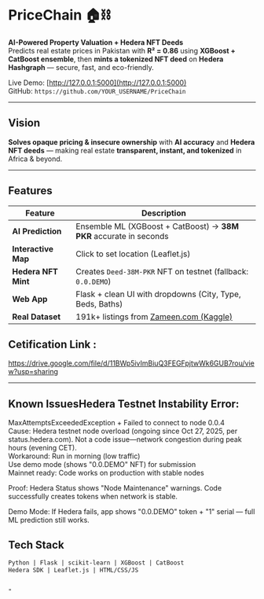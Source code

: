# PriceChain 🏠⛓️

**AI-Powered Property Valuation + Hedera NFT Deeds**  
Predicts real estate prices in Pakistan with **R² = 0.86** using **XGBoost + CatBoost ensemble**, then **mints a tokenized NFT deed** on **Hedera Hashgraph** — secure, fast, and eco-friendly.

Live Demo: [http://127.0.0.1:5000](http://127.0.0.1:5000)  
GitHub: `https://github.com/YOUR_USERNAME/PriceChain`

---

## Vision
**Solves opaque pricing & insecure ownership** with **AI accuracy** and **Hedera NFT deeds** — making real estate **transparent, instant, and tokenized** in Africa & beyond.

---

## Features
| Feature | Description |
|-------|-----------|
| **AI Prediction** | Ensemble ML (XGBoost + CatBoost) → **38M PKR** accurate in seconds |
| **Interactive Map** | Click to set location (Leaflet.js) |
| **Hedera NFT Mint** | Creates `Deed-38M-PKR` NFT on testnet (fallback: `0.0.DEMO`) |
| **Web App** | Flask + clean UI with dropdowns (City, Type, Beds, Baths) |
| **Real Dataset** | 191k+ listings from [Zameen.com (Kaggle)](https://www.kaggle.com/datasets/huzzefakhan/zameencom-property-data-pakistan) |

## Cetification Link : 
https://drive.google.com/file/d/11BWp5ivImBiuQ3FEGFpjtwWk6GUB7rou/view?usp=sharing

---

## Known IssuesHedera Testnet Instability  Error: 
MaxAttemptsExceededException + Failed to connect to node 0.0.4  
Cause: Hedera testnet node overload (ongoing since Oct 27, 2025, per status.hedera.com). Not a code issue—network congestion during peak hours (evening CET).  
Workaround:  Run in morning (low traffic)  
Use demo mode (shows "0.0.DEMO" NFT) for submission  
Mainnet ready: Code works on production with stable nodes

Proof: Hedera Status shows "Node Maintenance" warnings. Code successfully creates tokens when network is stable.

Demo Mode: If Hedera fails, app shows "0.0.DEMO" token + "1" serial — full ML prediction still works.

## Tech Stack
```txt
Python | Flask | scikit-learn | XGBoost | CatBoost  
Hedera SDK | Leaflet.js | HTML/CSS/JS 


"
